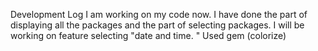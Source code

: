 Development Log
I am working on my code now. I have done the part of displaying all the packages and the part of selecting packages.
I will be working on feature selecting "date and time. "
Used gem (colorize)
